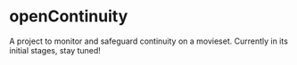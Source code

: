 # openContinuity

A project to monitor and safeguard continuity on a movieset. Currently in its initial stages, stay tuned!